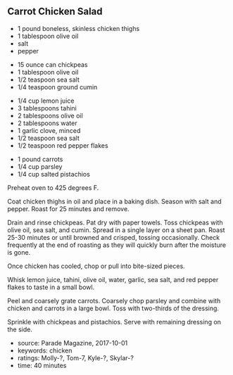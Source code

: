 Carrot Chicken Salad
--------------------

- 1 pound boneless, skinless chicken thighs
- 1 tablespoon olive oil
- salt
- pepper
<!-- -->
- 15 ounce can chickpeas
- 1 tablespoon olive oil
- 1/2 teaspoon sea salt
- 1/4 teaspoon ground cumin
<!-- -->
- 1/4 cup lemon juice
- 3 tablespoons tahini
- 2 tablespoons olive oil
- 2 tablespoons water
- 1 garlic clove, minced
- 1/2 teaspoon sea salt
- 1/2 teaspoon red pepper flakes
<!-- -->
- 1 pound carrots
- 1/4 cup parsley
- 1/4 cup salted pistachios

Preheat oven to 425 degrees F.

Coat chicken thighs in oil and place in a baking dish.  Season with
salt and pepper.  Roast for 25 minutes and remove.

Drain and rinse chickpeas.  Pat dry with paper towels.  Toss chickpeas
with olive oil, sea salt, and cumin.  Spread in a single layer on a
sheet pan.  Roast 25-30 minutes or until browned and crisped, tossing
occasionally.  Check frequently at the end of roasting as they will
quickly burn after the moisture is gone.

Once chicken has cooled, chop or pull into bite-sized pieces.

Whisk lemon juice, tahini, olive oil, water, garlic, sea salt, and red
pepper flakes to taste in a small bowl.

Peel and coarsely grate carrots.  Coarsely chop parsley and combine
with chicken and carrots in a large bowl.  Toss with two-thirds of the
dressing.

Sprinkle with chickpeas and pistachios.  Serve with remaining dressing
on the side.

- source: Parade Magazine, 2017-10-01
- keywords: chicken
- ratings: Molly-?, Tom-7, Kyle-?, Skylar-?
- time: 40 minutes
